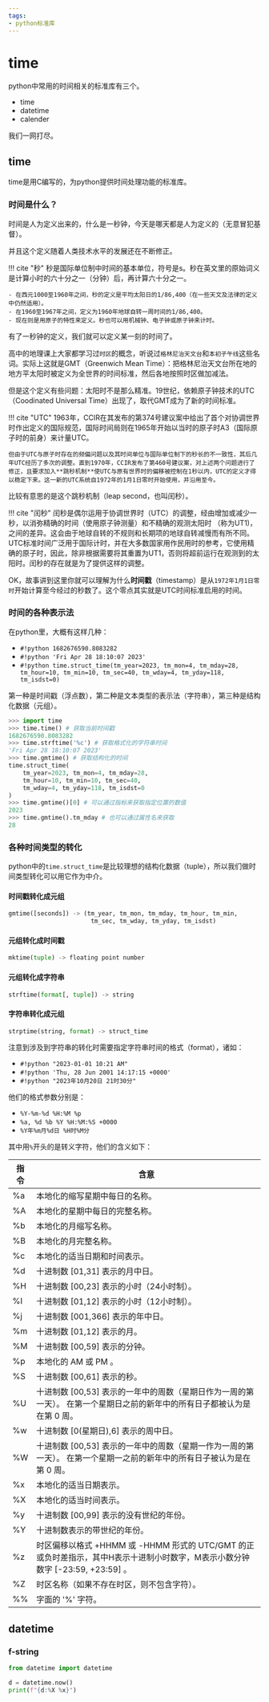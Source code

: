 ```yaml
---
tags:
- python标准库
---
```


# time

python中常用的时间相关的标准库有三个。

- time
- datetime
- calender

我们一网打尽。

## time

time是用C编写的，为python提供时间处理功能的标准库。

### 时间是什么？

时间是人为定义出来的，什么是一秒钟，今天是哪天都是人为定义的（无意冒犯基督）。

并且这个定义随着人类技术水平的发展还在不断修正。

!!! cite "秒"
    秒是国际单位制中时间的基本单位，符号是s。秒在英文里的原始词义是计算小时的六十分之一（分钟）后，再计算六十分之一。
    
    - 在西元1000至1960年之间，秒的定义是平均太阳日的1/86,400（在一些天文及法律的定义中仍然适用）。
    - 在1960至1967年之间，定义为1960年地球自转一周时间的1/86,400。
    - 现在则是用原子的特性来定义。秒也可以用机械钟、电子钟或原子钟来计时。

有了一秒钟的定义，我们就可以定义某一刻的时间了。

高中的地理课上大家都学习过`时区`的概念，听说过`格林尼治天文台`和`本初子午线`这些名词。实际上这就是GMT（Greenwich Mean Time）：把格林尼治天文台所在地的地方平太阳时被定义为全世界的时间标准，然后各地按照时区做加减法。

但是这个定义有些问题：太阳时不是那么精准。19世纪，依赖原子钟技术的UTC（Coodinated Universal Time）出现了，取代GMT成为了新的时间标准。

!!! cite "UTC"
    1963年，CCIR在其发布的第374号建议案中给出了首个对协调世界时作出定义的国际规范，国际时间局则在1965年开始以当时的原子时A3（国际原子时的前身）来计量UTC。
    
    但由于UTC与原子时存在的频偏问题以及其时间单位与国际单位制下的秒长的不一致性，其后几年UTC经历了多次的调整。直到1970年，CCIR发布了第460号建议案，对上述两个问题进行了修正，且要求加入**跳秒机制**使UTC与原有世界时的偏移被控制在1秒以内，UTC的定义才得以稳定下来。这一新的UTC系统自1972年的1月1日零时开始使用，并沿用至今。

比较有意思的是这个跳秒机制（leap second，也叫闰秒）。

!!! cite "闰秒"
    闰秒是偶尔运用于协调世界时（UTC）的调整，经由增加或减少一秒，以消弥精确的时间（使用原子钟测量）和不精确的观测太阳时 （称为UT1)，之间的差异。这会由于地球自转的不规则和长期项的地球自转减慢而有所不同。UTC标准时间广泛用于国际计时，并在大多数国家用作民用时的参考，它使用精确的原子时，因此，除非根据需要将其重置为UT1，否则将超前运行在观测到的太阳时。闰秒的存在就是为了提供这样的调整。

OK，故事讲到这里你就可以理解为什么**时间戳**（timestamp）是从`1972年1月1日零时`开始计算至今经过的秒数了。这个零点其实就是UTC时间标准启用的时间。

### 时间的各种表示法

在python里，大概有这样几种：

- `#!python 1682676590.8083282`
- `#!python 'Fri Apr 28 18:10:07 2023'`
- `#!python time.struct_time(tm_year=2023, tm_mon=4, tm_mday=28, tm_hour=10, tm_min=10, tm_sec=40, tm_wday=4, tm_yday=118, tm_isdst=0)`

第一种是时间戳（浮点数），第二种是文本类型的表示法（字符串），第三种是结构化数据（元组）。

```python title="python中获取当前时间的方法"
>>> import time
>>> time.time() # 获取当前时间戳
1682676590.8083282
>>> time.strftime('%c') # 获取格式化的字符串时间
'Fri Apr 28 18:10:07 2023'
>>> time.gmtime() # 获取结构化的时间
time.struct_time(
    tm_year=2023, tm_mon=4, tm_mday=28, 
    tm_hour=10, tm_min=10, tm_sec=40, 
    tm_wday=4, tm_yday=118, tm_isdst=0
)
>>> time.gmtime()[0] # 可以通过指标来获取指定位置的数值
2023
>>> time.gmtime().tm_mday # 也可以通过属性名来获取
28
```


### 各种时间类型的转化

python中的`time.struct_time`是比较理想的结构化数据（tuple），所以我们做时间类型转化可以用它作为中介。

#### 时间戳转化成元组
```python
gmtime([seconds]) -> (tm_year, tm_mon, tm_mday, tm_hour, tm_min,
                       tm_sec, tm_wday, tm_yday, tm_isdst)
```
#### 元组转化成时间戳
```python
mktime(tuple) -> floating point number
```
#### 元组转化成字符串
```python
strftime(format[, tuple]) -> string
```
#### 字符串转化成元组
```python
strptime(string, format) -> struct_time
```

注意到涉及到字符串的转化时需要指定字符串时间的格式（format），诸如：

- `#!python "2023-01-01 10:21 AM"`
- `#!python 'Thu, 28 Jun 2001 14:17:15 +0000'`
- `#!python "2023年10月20日 21时30分"`

他们的格式参数分别是：

- `%Y-%m-%d %H:%M %p`
- `%a, %d %b %Y %H:%M:%S +0000`
- `%Y年%m月%d日 %H时%M分`

其中用`%`开头的是转义字符，他们的含义如下：

|指令|含意|
|--|--|
|%a|本地化的缩写星期中每日的名称。|
|%A|本地化的星期中每日的完整名称。|
|%b|本地化的月缩写名称。|
|%B|本地化的月完整名称。|
|%c|本地化的适当日期和时间表示。|
|%d|十进制数 [01,31] 表示的月中日。|
|%H|十进制数 [00,23] 表示的小时（24小时制）。|
|%I|十进制数 [01,12] 表示的小时（12小时制）。|
|%j|十进制数 [001,366] 表示的年中日。|
|%m|十进制数 [01,12] 表示的月。|
|%M|十进制数 [00,59] 表示的分钟。|
|%p|本地化的 AM 或 PM 。|
|%S|十进制数 [00,61] 表示的秒。|
|%U|十进制数 [00,53] 表示的一年中的周数（星期日作为一周的第一天）。 在第一个星期日之前的新年中的所有日子都被认为是在第 0 周。|
|%w|十进制数 [0(星期日),6] 表示的周中日。|
|%W|十进制数 [00,53] 表示的一年中的周数（星期一作为一周的第一天）。 在第一个星期一之前的新年中的所有日子被认为是在第 0 周。|
|%x|本地化的适当日期表示。|
|%X|本地化的适当时间表示。|
|%y|十进制数 [00,99] 表示的没有世纪的年份。|
|%Y|十进制数表示的带世纪的年份。|
|%z|时区偏移以格式 +HHMM 或 -HHMM 形式的 UTC/GMT 的正或负时差指示，其中H表示十进制小时数字，M表示小数分钟数字 [-23:59, +23:59] 。|
|%Z|时区名称（如果不存在时区，则不包含字符）。|
|%%|字面的 '%' 字符。|

## datetime

### f-string

```python
from datetime import datetime

d = datetime.now()
print(f"{d:%X %x}")
```